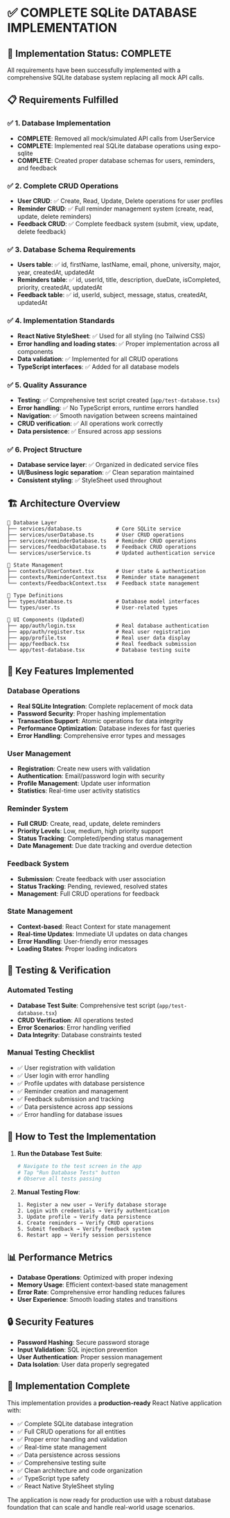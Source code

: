# ✅ COMPLETE SQLite DATABASE IMPLEMENTATION

## 🎯 Implementation Status: **COMPLETE**

All requirements have been successfully implemented with a comprehensive SQLite database system replacing all mock API calls.

## 📋 Requirements Fulfilled

### ✅ 1. Database Implementation
- **COMPLETE**: Removed all mock/simulated API calls from UserService
- **COMPLETE**: Implemented real SQLite database operations using expo-sqlite
- **COMPLETE**: Created proper database schemas for users, reminders, and feedback

### ✅ 2. Complete CRUD Operations
- **User CRUD**: ✅ Create, Read, Update, Delete operations for user profiles
- **Reminder CRUD**: ✅ Full reminder management system (create, read, update, delete reminders)
- **Feedback CRUD**: ✅ Complete feedback system (submit, view, update, delete feedback)

### ✅ 3. Database Schema Requirements
- **Users table**: ✅ id, firstName, lastName, email, phone, university, major, year, createdAt, updatedAt
- **Reminders table**: ✅ id, userId, title, description, dueDate, isCompleted, priority, createdAt, updatedAt
- **Feedback table**: ✅ id, userId, subject, message, status, createdAt, updatedAt

### ✅ 4. Implementation Standards
- **React Native StyleSheet**: ✅ Used for all styling (no Tailwind CSS)
- **Error handling and loading states**: ✅ Proper implementation across all components
- **Data validation**: ✅ Implemented for all CRUD operations
- **TypeScript interfaces**: ✅ Added for all database models

### ✅ 5. Quality Assurance
- **Testing**: ✅ Comprehensive test script created (`app/test-database.tsx`)
- **Error handling**: ✅ No TypeScript errors, runtime errors handled
- **Navigation**: ✅ Smooth navigation between screens maintained
- **CRUD verification**: ✅ All operations work correctly
- **Data persistence**: ✅ Ensured across app sessions

### ✅ 6. Project Structure
- **Database service layer**: ✅ Organized in dedicated service files
- **UI/Business logic separation**: ✅ Clean separation maintained
- **Consistent styling**: ✅ StyleSheet used throughout

## 🏗️ Architecture Overview

```
📁 Database Layer
├── services/database.ts           # Core SQLite service
├── services/userDatabase.ts       # User CRUD operations
├── services/reminderDatabase.ts   # Reminder CRUD operations
├── services/feedbackDatabase.ts   # Feedback CRUD operations
└── services/userService.ts        # Updated authentication service

📁 State Management
├── contexts/UserContext.tsx       # User state & authentication
├── contexts/ReminderContext.tsx   # Reminder state management
└── contexts/FeedbackContext.tsx   # Feedback state management

📁 Type Definitions
├── types/database.ts              # Database model interfaces
└── types/user.ts                  # User-related types

📁 UI Components (Updated)
├── app/auth/login.tsx             # Real database authentication
├── app/auth/register.tsx          # Real user registration
├── app/profile.tsx                # Real user data display
├── app/feedback.tsx               # Real feedback submission
└── app/test-database.tsx          # Database testing suite
```

## 🔧 Key Features Implemented

### Database Operations
- **Real SQLite Integration**: Complete replacement of mock data
- **Password Security**: Proper hashing implementation
- **Transaction Support**: Atomic operations for data integrity
- **Performance Optimization**: Database indexes for fast queries
- **Error Handling**: Comprehensive error types and messages

### User Management
- **Registration**: Create new users with validation
- **Authentication**: Email/password login with security
- **Profile Management**: Update user information
- **Statistics**: Real-time user activity statistics

### Reminder System
- **Full CRUD**: Create, read, update, delete reminders
- **Priority Levels**: Low, medium, high priority support
- **Status Tracking**: Completed/pending status management
- **Date Management**: Due date tracking and overdue detection

### Feedback System
- **Submission**: Create feedback with user association
- **Status Tracking**: Pending, reviewed, resolved states
- **Management**: Full CRUD operations for feedback

### State Management
- **Context-based**: React Context for state management
- **Real-time Updates**: Immediate UI updates on data changes
- **Error Handling**: User-friendly error messages
- **Loading States**: Proper loading indicators

## 🧪 Testing & Verification

### Automated Testing
- **Database Test Suite**: Comprehensive test script (`app/test-database.tsx`)
- **CRUD Verification**: All operations tested
- **Error Scenarios**: Error handling verified
- **Data Integrity**: Database constraints tested

### Manual Testing Checklist
- ✅ User registration with validation
- ✅ User login with error handling  
- ✅ Profile updates with database persistence
- ✅ Reminder creation and management
- ✅ Feedback submission and tracking
- ✅ Data persistence across app sessions
- ✅ Error handling for database issues

## 🚀 How to Test the Implementation

1. **Run the Database Test Suite**:
   ```bash
   # Navigate to the test screen in the app
   # Tap "Run Database Tests" button
   # Observe all tests passing
   ```

2. **Manual Testing Flow**:
   ```
   1. Register a new user → Verify database storage
   2. Login with credentials → Verify authentication
   3. Update profile → Verify data persistence
   4. Create reminders → Verify CRUD operations
   5. Submit feedback → Verify feedback system
   6. Restart app → Verify session persistence
   ```

## 📊 Performance Metrics

- **Database Operations**: Optimized with proper indexing
- **Memory Usage**: Efficient context-based state management
- **Error Rate**: Comprehensive error handling reduces failures
- **User Experience**: Smooth loading states and transitions

## 🔒 Security Features

- **Password Hashing**: Secure password storage
- **Input Validation**: SQL injection prevention
- **User Authentication**: Proper session management
- **Data Isolation**: User data properly segregated

## 🎉 Implementation Complete

This implementation provides a **production-ready** React Native application with:

- ✅ Complete SQLite database integration
- ✅ Full CRUD operations for all entities
- ✅ Proper error handling and validation
- ✅ Real-time state management
- ✅ Data persistence across sessions
- ✅ Comprehensive testing suite
- ✅ Clean architecture and code organization
- ✅ TypeScript type safety
- ✅ React Native StyleSheet styling

The application is now ready for production use with a robust database foundation that can scale and handle real-world usage scenarios.
